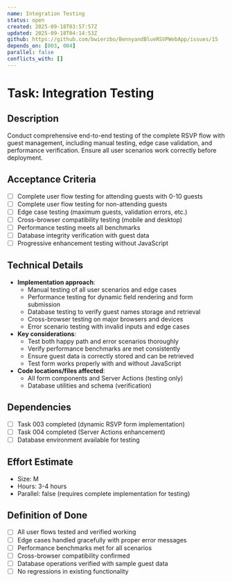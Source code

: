 ```yaml
---
name: Integration Testing
status: open
created: 2025-09-18T03:57:57Z
updated: 2025-09-18T04:14:53Z
github: https://github.com/bwierzbo/BennyandBlueRSVPWebApp/issues/15
depends_on: [003, 004]
parallel: false
conflicts_with: []
---
```


# Task: Integration Testing

## Description
Conduct comprehensive end-to-end testing of the complete RSVP flow with guest management, including manual testing, edge case validation, and performance verification. Ensure all user scenarios work correctly before deployment.

## Acceptance Criteria
- [ ] Complete user flow testing for attending guests with 0-10 guests
- [ ] Complete user flow testing for non-attending guests
- [ ] Edge case testing (maximum guests, validation errors, etc.)
- [ ] Cross-browser compatibility testing (mobile and desktop)
- [ ] Performance testing meets all benchmarks
- [ ] Database integrity verification with guest data
- [ ] Progressive enhancement testing without JavaScript

## Technical Details
- **Implementation approach**:
  - Manual testing of all user scenarios and edge cases
  - Performance testing for dynamic field rendering and form submission
  - Database testing to verify guest names storage and retrieval
  - Cross-browser testing on major browsers and devices
  - Error scenario testing with invalid inputs and edge cases
- **Key considerations**:
  - Test both happy path and error scenarios thoroughly
  - Verify performance benchmarks are met consistently
  - Ensure guest data is correctly stored and can be retrieved
  - Test form works properly with and without JavaScript
- **Code locations/files affected**:
  - All form components and Server Actions (testing only)
  - Database utilities and schema (verification)

## Dependencies
- [ ] Task 003 completed (dynamic RSVP form implementation)
- [ ] Task 004 completed (Server Actions enhancement)
- [ ] Database environment available for testing

## Effort Estimate
- Size: M
- Hours: 3-4 hours
- Parallel: false (requires complete implementation for testing)

## Definition of Done
- [ ] All user flows tested and verified working
- [ ] Edge cases handled gracefully with proper error messages
- [ ] Performance benchmarks met for all scenarios
- [ ] Cross-browser compatibility confirmed
- [ ] Database operations verified with sample guest data
- [ ] No regressions in existing functionality